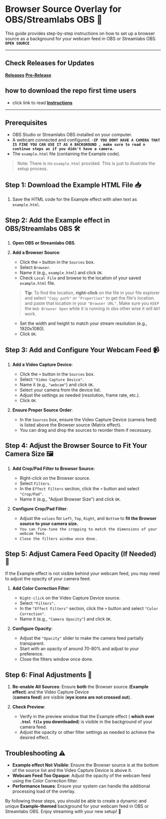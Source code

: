 # Browser Source Overlay for OBS/Streamlabs OBS 🎥

This guide provides step-by-step instructions on how to set up a browser source as a background for your webcam feed in OBS or Streamlabs OBS.  **`OPEN SOURCE`**

-----
## Check Releases for Updates 

[**Releases**](https://github.com/KernFerm/obs-browser-source-overlays/releases)
[**Pre-Release**](https://github.com/KernFerm/browser-source-overlays/releases/tag/notepad)


## how to download the repo first time users

  - click link to read [**Instructions**](https://www.fnbubbles420.org/Instructions-On-How-To-Download-Repo)

-----

## Prerequisites
- OBS Studio or Streamlabs OBS installed on your computer.
- A webcam connected and configured.
-**`IF YOU DONT HAVE A CAMERA THAT IS FINE YOU CAN USE IT AS A BACKGROUND , make sure to read n continue steps as if you didn't have a camera.`**
- The `example.html` file (containing the Example code).
> Note: There is no `example.html` provided. This is just to illustrate the setup process.

## Step 1: Download the Example HTML File 📥
1. Save the HTML code for the Example effect with alien text as `example.html`.

## Step 2: Add the Example effect in OBS/Streamlabs OBS 🛠️
1. **Open OBS or Streamlabs OBS**.
2. **Add a Browser Source**:
   - Click the `+` button in the `Sources` box.
   - Select `Browser`.
   - Name it (e.g., `example.html`) and click `OK`.
   - Check `Local File` and browse to the location of your saved `example.html` file.

   > **Tip**: To find the location, **right-click** on the file in your file explorer and select `"Copy path"` or `"Properties"` to get the file's location. and paste that location in your `"Browser URL"`. Make sure you `KEEP` the `Web Browser Open` while it is running in obs other wise it will `NOT` work.
   
   - Set the width and height to match your stream resolution (e.g., 1920x1080).
   - Click `OK`.

## Step 3: Add and Configure Your Webcam Feed 📹
1. **Add a Video Capture Device**:
   - Click the `+` button in the `Sources` box.
   - Select `"Video Capture Device"`.
   - Name it (e.g., `"webcam"`) and click `OK`.
   - Select your camera from the device list.
   - Adjust the settings as needed (resolution, frame rate, etc.).
   - Click `OK`.

2. **Ensure Proper Source Order**:
   - In the `Sources` box, ensure the Video Capture Device (camera feed) is listed above the Browser source (Matrix effect).
   - You can drag and drop the sources to reorder them if necessary.

## Step 4: Adjust the Browser Source to Fit Your Camera Size 🖼️
1. **Add Crop/Pad Filter to Browser Source**:
   - Right-click on the Browser source.
   - Select `Filters`.
   - In the `Effect Filters` section, click the `+` button and select `"Crop/Pad"`.
   - Name it (e.g., "Adjust Browser Size") and click `OK`.

2. **Configure Crop/Pad Filter**:
   - Adjust the `values` for `Left`, `Top`, `Right`, and `Bottom` to **fit the Browser source to your camera size.**
   - `You can fine-tune the cropping to match the dimensions of your webcam feed.`
   - `Close the filters window once done.`

## Step 5: Adjust Camera Feed Opacity (If Needed) 🌟
If the Example effect is not visible behind your webcam feed, you may need to adjust the opacity of your camera feed.

1. **Add Color Correction Filter**:
   - `Right-click` on the Video Capture Device source.
   - Select `"Filters"`.
   - In the `"Effect Filters"` section, click the `+` button and select `"Color Correction"`.
   - Name it (e.g., `"Camera Opacity"`) and click `OK`.

2. **Configure Opacity**:
   - Adjust the `"Opacity"` slider to make the camera feed partially transparent.
   - Start with an opacity of around 70-80% and adjust to your preference.
   - Close the filters window once done.

## Step 6: Final Adjustments 🎉
1. **Re-enable All Sources**:
    Ensure **both** the Browser source (**Example effect**) and the Video Capture Device  
   (**camera feed**) are visible (**eye icons are not crossed out**).

2. **Check Preview**:
   - Verify in the preview window that the Example effect ( **which ever `.html file` you downloaded**) is visible in the background of your camera feed.
   - Adjust the opacity or other filter settings as needed to achieve the desired effect.

## Troubleshooting ⚠️
- **Example effect Not Visible**: Ensure the Browser source is at the bottom of the source list and the Video Capture Device is above it.
- **Webcam Feed Too Opaque**: Adjust the opacity of the webcam feed using the Color Correction filter.
- **Performance Issues**: Ensure your system can handle the additional processing load of the overlay.

By following these steps, you should be able to create a dynamic and unique **Example-themed** background for your webcam feed in OBS or Streamlabs OBS. Enjoy streaming with your new setup! 🙂


